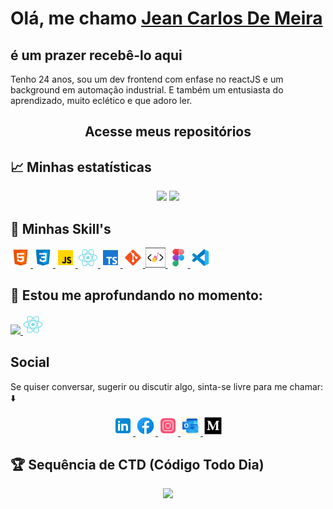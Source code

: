 # Olá, me chamo [Jean Carlos De Meira](https://www.linkedin.com/in/jeanmeira/)

## é um prazer recebê-lo aqui

Tenho 24 anos, sou um dev frontend com enfase no reactJS e um background em automação industrial. E também um entusiasta do aprendizado, muito eclético e que adoro ler.

<div align='center'>
  <h2>
    <a
    target="_blank"
    style="text-decoration: none"
    href="https://github.com/JCDMeira?tab=stars"
    >Acesse meus repositórios</a>
  </h2>
</div>

## :chart_with_upwards_trend: Minhas estatísticas

 <div align='center'>
  <img height="180em" src="https://github-readme-stats.vercel.app/api?username=jcdmeira&show_icons=true&theme=blue-green&include_all_commits=true&count_private=true"/>
  <img height="180em" src="https://github-readme-stats.vercel.app/api/top-langs/?username=jcdmeira&layout=compact&langs_count=7&theme=blue-green"/>
</div>

## :bookmark_tabs: Minhas Skill's

<a href="https://developer.mozilla.org/pt-BR/docs/Web/HTML" target="_blank" rel="noreferrer">
<img src="./images/html-5.svg" width="32" height="32" />
</a>

<a href="https://developer.mozilla.org/pt-BR/docs/Web/CSS" target="_blank" rel="noreferrer">
<img src="./images/css3.svg" width="32" height="32" />
</a>

<a href="https://www.javascript.com" target="_blank" rel="noreferrer">
<img src="./images/javascript.svg" width="32" height="32" />
</a>

<a href="https://pt-br.reactjs.org" target="_blank" rel="noreferrer">
<img src="./images/react.svg" width="32" height="32" />
</a>

<a href="https://www.typescriptlang.org" target="_blank" rel="noreferrer">
<img src="./images/typescript.svg" width="32" height="32" />
</a>

<a href="https://git-scm.com" target="_blank" rel="noreferrer">
<img src="./images/git.svg" width="32" height="32" />
</a>

<a href="https://styled-components.com" target="_blank" rel="noreferrer">
<img src="./images/styled-components.png" width="32" height="32" />
</a>

<a href="https://www.figma.com" target="_blank" rel="noreferrer">
<img src="./images/figma.svg" width="32" height="32" />
</a>

<a href="https://code.visualstudio.com" target="_blank" rel="noreferrer">
<img src="./images/vs-code.svg" width="32" height="32" />
</a>

## :rocket: Estou me aprofundando no momento:

<a href="https://github.com/JCDMeira/algoritmos-estrutura-de-dado" target="_blank" rel="noreferrer">
<img src="https://img.shields.io/badge/-Estrutura%20de%20dados-blue"  />
</a>

<a href="https://pt-br.reactjs.org" target="_blank" rel="noreferrer">
<img src="./images/react.svg" width="32" height="32" />
</a>

<!-- [![image](https://shields.io/badge/-Personal_Page-Personal_Page)](https://jcdmeira.github.io)

<p align="center">
<img width="400px" alt="octocat" src="https://user-images.githubusercontent.com/65555624/88875729-2f119f00-d1f8-11ea-98b5-5d66a30bd6b5.png">
</p> -->

## Social

Se quiser conversar, sugerir ou discutir algo, sinta-se livre para me chamar: :arrow_down:

<div align='center'>

<a href="https://www.linkedin.com/in/jeanmeira/" target="_blank" rel="noreferrer">
<img src="./images/icons8-linkedin.svg" width="32" height="32" />
</a>
<a href="https://www.facebook.com/jean.meira.79" target="_blank" rel="noreferrer">
<img src="./images/facebook-novo.svg" width="32" height="32" />
</a>
<a href="https://www.instagram.com/jean.meira10/" target="_blank" rel="noreferrer">
<img src="./images/instagram.svg" width="32" height="32" />
</a>
<a href="mailto:jean.meira10@hotmail.com" target="_blank" rel="noreferrer">
<img src="./images/outlook-2019.svg" width="32" height="32" />
</a>
<a href="https://medium.com/@jean.meira10" target="_blank" rel="noreferrer">
<img src="./images/medium.svg" width="32" height="32" />
</a>

</div>

## 🏆 Sequência de CTD (Código Todo Dia)

 <div align='center'>
<a href="http://www.github.com/JCDMeira"><img src="https://github-readme-streak-stats.herokuapp.com/?user=JCDMeira&stroke=ffffff&background=171717&ring=3382ed&fire=3382ed&currStreakNum=ffffff&currStreakLabel=3382ed&sideNums=ffffff&sideLabels=ffffff&dates=ffffff&hide_border=true" /></a>
</div>
